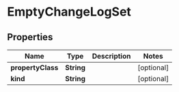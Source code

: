

# EmptyChangeLogSet


## Properties

Name | Type | Description | Notes
------------ | ------------- | ------------- | -------------
**propertyClass** | **String** |  |  [optional]
**kind** | **String** |  |  [optional]



